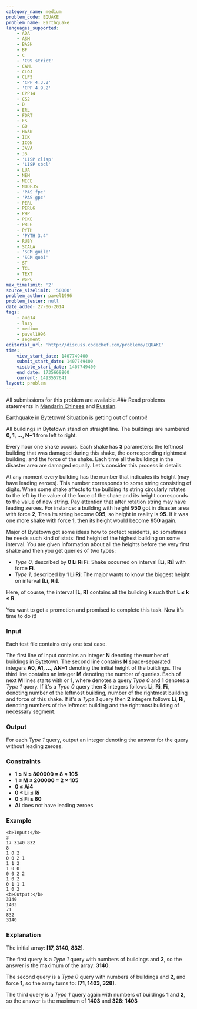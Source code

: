 ```yaml
---
category_name: medium
problem_code: EQUAKE
problem_name: Earthquake
languages_supported:
    - ADA
    - ASM
    - BASH
    - BF
    - C
    - 'C99 strict'
    - CAML
    - CLOJ
    - CLPS
    - 'CPP 4.3.2'
    - 'CPP 4.9.2'
    - CPP14
    - CS2
    - D
    - ERL
    - FORT
    - FS
    - GO
    - HASK
    - ICK
    - ICON
    - JAVA
    - JS
    - 'LISP clisp'
    - 'LISP sbcl'
    - LUA
    - NEM
    - NICE
    - NODEJS
    - 'PAS fpc'
    - 'PAS gpc'
    - PERL
    - PERL6
    - PHP
    - PIKE
    - PRLG
    - PYTH
    - 'PYTH 3.4'
    - RUBY
    - SCALA
    - 'SCM guile'
    - 'SCM qobi'
    - ST
    - TCL
    - TEXT
    - WSPC
max_timelimit: '2'
source_sizelimit: '50000'
problem_author: pavel1996
problem_tester: null
date_added: 27-06-2014
tags:
    - aug14
    - lazy
    - medium
    - pavel1996
    - segment
editorial_url: 'http://discuss.codechef.com/problems/EQUAKE'
time:
    view_start_date: 1407749400
    submit_start_date: 1407749400
    visible_start_date: 1407749400
    end_date: 1735669800
    current: 1493557641
layout: problem
---
```

All submissions for this problem are available.###  Read problems statements in [Mandarin Chinese](http://www.codechef.com/download/translated/AUG14/mandarin/EQUAKE.pdf) and [Russian](http://www.codechef.com/download/translated/AUG14/russian/EQUAKE.pdf).

Earthquake in Bytetown! Situation is getting out of control!

All buildings in Bytetown stand on straight line. The buildings are numbered **0, 1, ..., N−1** from left to right.

Every hour one shake occurs. Each shake has **3** parameters: the leftmost building that was damaged during this shake, the corresponding rightmost building, and the force of the shake. Each time all the buildings in the disaster area are damaged equally. Let's consider this process in details.

At any moment every building has the number that indicates its height (may have leading zeroes). This number corresponds to some string consisting of digits. When some shake affects to the building its string circularly rotates to the left by the value of the force of the shake and its height corresponds to the value of new string. Pay attention that after rotation string may have leading zeroes. For instance: a building with height **950** got in disaster area with force **2**, Then its string become **095**, so height in reality is **95**. If it was one more shake with force **1**, then its height would become **950** again.

Major of Bytetown got some ideas how to protect residents, so sometimes he needs such kind of stats: find height of the highest building on some interval. You are given information about all the heights before the very first shake and then you get queries of two types:

- _Type 0_, described by **0 Li Ri Fi**: Shake occurred on interval **\[Li, Ri\]** with force **Fi**.
- _Type 1_, described by **1 Li Ri**: The major wants to know the biggest height on interval **\[Li, Ri\]**.

Here, of course, the interval **\[L, R\]** contains all the building **k** such that **L ≤ k ≤ R**.

You want to get a promotion and promised to complete this task. Now it's time to do it!

### Input

Each test file contains only one test case.

 The first line of input contains an integer **N** denoting the number of buildings in Bytetown. The second line contains **N** space-separated integers **A0, A1, ..., AN−1** denoting the initial height of the buildings. The third line contains an integer **M** denoting the number of queries. Each of next **M** lines starts with  or **1**, where  denotes a query _Type 0_ and **1** denotes a _Type 1_ query. If it's a _Type 0_ query then **3** integers follows **Li**, **Ri**, **Fi**, denoting number of the leftmost building, number of the rightmost building and force of this shake. If it's a _Type 1_ query then **2** integers follows **Li**, **Ri**, denoting numbers of the leftmost building and the rightmost building of necessary segment.

### Output

For each _Type 1_ query, output an integer denoting the answer for the query without leading zeroes.

### Constraints

- **1 ≤ N ≤ 800000 = 8 × 105**
- **1 ≤ M ≤ 200000 = 2 × 105**
- **0 ≤ Ai4**
- **0 ≤ Li ≤ Ri**
- **0 ≤ Fi ≤ 60**
- **Ai** does not have leading zeroes

### Example

```
<b>Input:</b>
3
17 3140 832
8
1 0 2
0 0 2 1
1 1 2
1 0 0
0 0 2 2
1 0 2
0 1 1 1
1 0 2
<b>Output:</b>
3140
1403
71
832
3140

```
### Explanation

The initial array: **\[17, 3140, 832\]**.

The first query is a _Type 1_ query with numbers of buildings  and **2**, so the answer is the maximum of the array: **3140**.

The second query is a _Type 0_ query with numbers of buildings  and **2**, and force **1**, so the array turns to: **\[71, 1403, 328\]**.

The third query is a _Type 1_ query again with numbers of buildings **1** and **2**, so the answer is the maximum of **1403** and **328**: **1403**